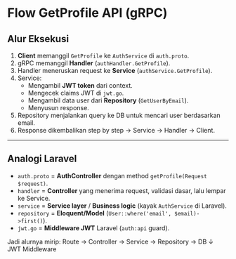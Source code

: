 # Flow GetProfile API (gRPC)

## Alur Eksekusi
1. **Client** memanggil `GetProfile` ke `AuthService` di `auth.proto`.
2. gRPC memanggil **Handler** (`authHandler.GetProfile`).
3. Handler meneruskan request ke **Service** (`authService.GetProfile`).
4. Service:
   - Mengambil **JWT token** dari context.
   - Mengecek claims JWT di `jwt.go`.
   - Mengambil data user dari **Repository** (`GetUserByEmail`).
   - Menyusun response.
5. Repository menjalankan query ke DB untuk mencari user berdasarkan email.
6. Response dikembalikan step by step → Service → Handler → Client.

---

## Analogi Laravel
- `auth.proto` = **AuthController** dengan method `getProfile(Request $request)`.
- `handler` = **Controller** yang menerima request, validasi dasar, lalu lempar ke Service.
- `service` = **Service layer** / **Business logic** (kayak `AuthService` di Laravel).
- `repository` = **Eloquent/Model** (`User::where('email', $email)->first()`).
- `jwt.go` = **Middleware JWT** Laravel (`auth:api` guard).

Jadi alurnya mirip:
Route → Controller → Service → Repository → DB
↓
JWT Middleware